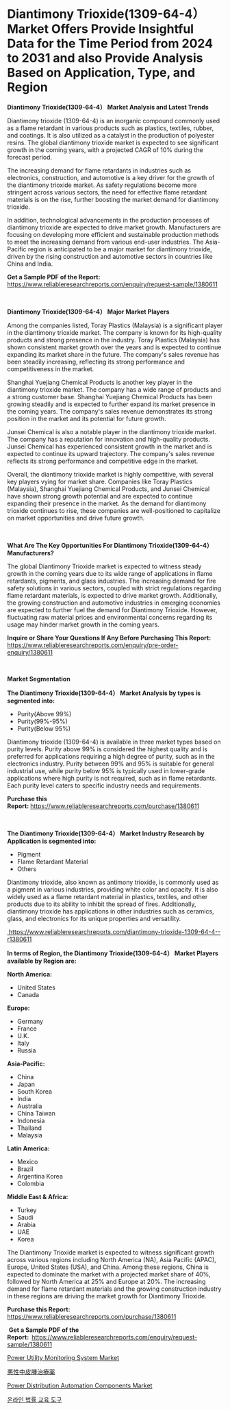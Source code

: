 <p><h1>Diantimony Trioxide(1309-64-4） Market Offers Provide Insightful Data for the Time Period from 2024 to 2031 and also Provide Analysis Based on Application, Type, and Region</h1></p><p><strong>Diantimony Trioxide(1309-64-4） Market Analysis and Latest Trends</strong></p>
<p><p>Diantimony trioxide (1309-64-4) is an inorganic compound commonly used as a flame retardant in various products such as plastics, textiles, rubber, and coatings. It is also utilized as a catalyst in the production of polyester resins. The global diantimony trioxide market is expected to see significant growth in the coming years, with a projected CAGR of 10% during the forecast period.</p><p>The increasing demand for flame retardants in industries such as electronics, construction, and automotive is a key driver for the growth of the diantimony trioxide market. As safety regulations become more stringent across various sectors, the need for effective flame retardant materials is on the rise, further boosting the market demand for diantimony trioxide.</p><p>In addition, technological advancements in the production processes of diantimony trioxide are expected to drive market growth. Manufacturers are focusing on developing more efficient and sustainable production methods to meet the increasing demand from various end-user industries. The Asia-Pacific region is anticipated to be a major market for diantimony trioxide, driven by the rising construction and automotive sectors in countries like China and India.</p></p>
<p><strong>Get a Sample PDF of the Report:&nbsp;</strong> <a href="https://www.reliableresearchreports.com/enquiry/request-sample/1380611">https://www.reliableresearchreports.com/enquiry/request-sample/1380611</a></p>
<p>&nbsp;</p>
<p><strong>Diantimony Trioxide(1309-64-4） Major Market Players</strong></p>
<p><p>Among the companies listed, Toray Plastics (Malaysia) is a significant player in the diantimony trioxide market. The company is known for its high-quality products and strong presence in the industry. Toray Plastics (Malaysia) has shown consistent market growth over the years and is expected to continue expanding its market share in the future. The company's sales revenue has been steadily increasing, reflecting its strong performance and competitiveness in the market.</p><p>Shanghai Yuejiang Chemical Products is another key player in the diantimony trioxide market. The company has a wide range of products and a strong customer base. Shanghai Yuejiang Chemical Products has been growing steadily and is expected to further expand its market presence in the coming years. The company's sales revenue demonstrates its strong position in the market and its potential for future growth.</p><p>Junsei Chemical is also a notable player in the diantimony trioxide market. The company has a reputation for innovation and high-quality products. Junsei Chemical has experienced consistent growth in the market and is expected to continue its upward trajectory. The company's sales revenue reflects its strong performance and competitive edge in the market.</p><p>Overall, the diantimony trioxide market is highly competitive, with several key players vying for market share. Companies like Toray Plastics (Malaysia), Shanghai Yuejiang Chemical Products, and Junsei Chemical have shown strong growth potential and are expected to continue expanding their presence in the market. As the demand for diantimony trioxide continues to rise, these companies are well-positioned to capitalize on market opportunities and drive future growth.</p></p>
<p>&nbsp;</p>
<p><strong>What Are The Key Opportunities For Diantimony Trioxide(1309-64-4） Manufacturers?</strong></p>
<p><p>The global Diantimony Trioxide market is expected to witness steady growth in the coming years due to its wide range of applications in flame retardants, pigments, and glass industries. The increasing demand for fire safety solutions in various sectors, coupled with strict regulations regarding flame retardant materials, is expected to drive market growth. Additionally, the growing construction and automotive industries in emerging economies are expected to further fuel the demand for Diantimony Trioxide. However, fluctuating raw material prices and environmental concerns regarding its usage may hinder market growth in the coming years.</p></p>
<p><strong>Inquire or Share Your Questions If Any Before Purchasing This Report:</strong> <a href="https://www.reliableresearchreports.com/enquiry/pre-order-enquiry/1380611">https://www.reliableresearchreports.com/enquiry/pre-order-enquiry/1380611</a></p>
<p>&nbsp;</p>
<p><strong>Market Segmentation</strong></p>
<p><strong>The Diantimony Trioxide(1309-64-4） Market Analysis by types is segmented into:</strong></p>
<p><ul><li>Purity(Above 99%)</li><li>Purity(99%-95%)</li><li>Purity(Below 95%)</li></ul></p>
<p><p>Diantimony trioxide (1309-64-4) is available in three market types based on purity levels. Purity above 99% is considered the highest quality and is preferred for applications requiring a high degree of purity, such as in the electronics industry. Purity between 99% and 95% is suitable for general industrial use, while purity below 95% is typically used in lower-grade applications where high purity is not required, such as in flame retardants. Each purity level caters to specific industry needs and requirements.</p></p>
<p><strong>Purchase this Report:&nbsp;</strong><a href="https://www.reliableresearchreports.com/purchase/1380611">https://www.reliableresearchreports.com/purchase/1380611</a></p>
<p>&nbsp;</p>
<p><strong>The Diantimony Trioxide(1309-64-4） Market Industry Research by Application is segmented into:</strong></p>
<p><ul><li>Pigment</li><li>Flame Retardant Material</li><li>Others</li></ul></p>
<p><p>Diantimony trioxide, also known as antimony trioxide, is commonly used as a pigment in various industries, providing white color and opacity. It is also widely used as a flame retardant material in plastics, textiles, and other products due to its ability to inhibit the spread of fires. Additionally, diantimony trioxide has applications in other industries such as ceramics, glass, and electronics for its unique properties and versatility.</p></p>
<p><a href="https://www.reliableresearchreports.com/diantimony-trioxide-1309-64-4--r1380611">&nbsp;https://www.reliableresearchreports.com/diantimony-trioxide-1309-64-4--r1380611</a></p>
<p><strong>In terms of Region, the Diantimony Trioxide(1309-64-4） Market Players available by Region are:</strong></p>
<p>
    <p> <strong> North America: </strong>
        <ul>
            <li>United States</li>
            <li>Canada</li>
        </ul>
        </p> 
    <p> <strong> Europe: </strong>
        <ul>
            <li>Germany</li>
            <li>France</li>
            <li>U.K.</li>
            <li>Italy</li>
            <li>Russia</li>
        </ul>
        </p> 
    <p> <strong> Asia-Pacific: </strong>
        <ul>
            <li>China</li>
            <li>Japan</li>
            <li>South Korea</li>
            <li>India</li>
            <li>Australia</li>
            <li>China Taiwan</li>
            <li>Indonesia</li>
            <li>Thailand</li>
            <li>Malaysia</li>
        </ul>
        </p> 
    <p> <strong> Latin America: </strong>
        <ul>
            <li>Mexico</li>
            <li>Brazil</li>
            <li>Argentina Korea</li>
            <li>Colombia</li>
        </ul>
        </p> 
    <p> <strong> Middle East & Africa: </strong>
        <ul>
            <li>Turkey</li>
            <li>Saudi</li>
            <li>Arabia</li>
            <li>UAE</li>
            <li>Korea</li>
        </ul>
    </p>
    </p>
<p><p>The Diantimony Trioxide market is expected to witness significant growth across various regions including North America (NA), Asia Pacific (APAC), Europe, United States (USA), and China. Among these regions, China is expected to dominate the market with a projected market share of 40%, followed by North America at 25% and Europe at 20%. The increasing demand for flame retardant materials and the growing construction industry in these regions are driving the market growth for Diantimony Trioxide.</p></p>
<p><strong>Purchase this Report: </strong><a href="https://www.reliableresearchreports.com/purchase/1380611">https://www.reliableresearchreports.com/purchase/1380611</a></p>
<p>&nbsp;<strong>Get a Sample PDF of the Report:&nbsp;&nbsp;</strong><a href="https://www.reliableresearchreports.com/enquiry/request-sample/1380611">https://www.reliableresearchreports.com/enquiry/request-sample/1380611</a></p>
<p><strong></strong></p>
<p><p><a href="https://github.com/wusalecollins540tpqoz/Market-Research-Report-List-2/blob/main/power-utility-monitoring-system-market.md">Power Utility Monitoring System Market</a></p><p><a href="https://github.com/SkylarReilly36/Market-Research-Report-List-1/blob/main/572867088944.md">悪性中皮腫治療薬</a></p><p><a href="https://github.com/pjcfca/Market-Research-Report-List-2/blob/main/power-distribution-automation-components-market.md">Power Distribution Automation Components Market</a></p><p><a href="https://github.com/idcefvhkdut6/Market-Research-Report-List-2/blob/main/482886181528.md">온라인 법률 교육 도구</a></p></p>